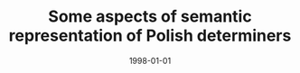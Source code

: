 ---
# Documentation: https://wowchemy.com/docs/managing-content/

title: Some aspects of semantic representation of Polish determiners
subtitle: ''
summary: ''
authors:
- piasecki
tags: []
categories: []
date: '1998-01-01'
lastmod: 2022-10-07T05:08:38Z
featured: false
draft: false

# Featured image
# To use, add an image named `featured.jpg/png` to your page's folder.
# Focal points: Smart, Center, TopLeft, Top, TopRight, Left, Right, BottomLeft, Bottom, BottomRight.
image:
  caption: ''
  focal_point: ''
  preview_only: false

# Projects (optional).
#   Associate this post with one or more of your projects.
#   Simply enter your project's folder or file name without extension.
#   E.g. `projects = ["internal-project"]` references `content/project/deep-learning/index.md`.
#   Otherwise, set `projects = []`.
projects: []
publishDate: '2022-10-07T05:08:37.648014Z'
publication_types:
- '6'
abstract: ''
publication: '*Technologia mowy i języka. Red. Wiktor Jassem, Czesław Basztura, Krzysztof
  Jassem. T. 2. Atrykuły, sprawozdania, opisy.*'
---